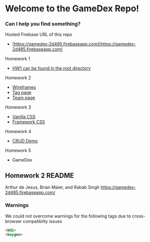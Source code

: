 # Welcome to the GameDex Repo!


### Can I help you find something?

Hosted Firebase URL of this repo
* [https://gamedex-2d485.firebaseapp.com](https://gamedex-2d485.firebaseapp.com)

Homework 1
* [HW1 can be found in the root directory](../)

Homework 2
* [Wireframes](wireframes)
* [Tag page](tags)
* [Team page](team.html)

Homework 3
* [Vanilla CSS](vanilla)
* [Framework CSS](bootstrap)

Homework 4
* [CRUD Demo](demo)

Homework 5
* GameDex

## Homework 2 README
Arthur de Jesus, Brian Maier, and Rabab Singh
https://gamedex-2d485.firebaseapp.com/

### Warnings
We could not overcome warnings for the following tags due to cross-browser compatibilty issues

```html
<bdi>
<keygen>
```
